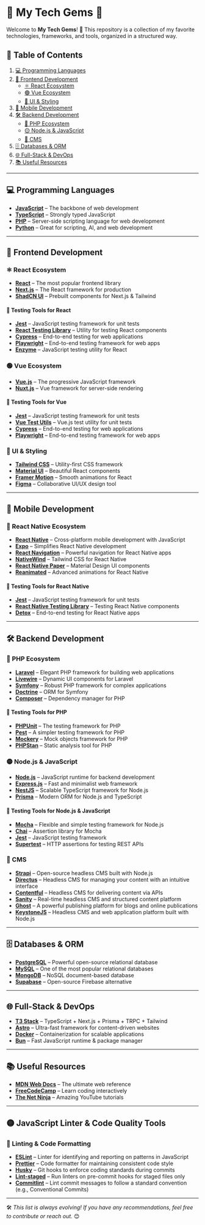 # 🌟 My Tech Gems 💎  

Welcome to **My Tech Gems**! 🚀 This repository is a collection of my favorite technologies, frameworks, and tools, organized in a structured way.  

## 📌 Table of Contents  
1. [💻 Programming Languages](#-programming-languages)  
2. [🎨 Frontend Development](#-frontend-development)  
   - [⚛️ React Ecosystem](#️-react-ecosystem)  
   - [🟢 Vue Ecosystem](#-vue-ecosystem)  
   - [🎨 UI & Styling](#-ui--styling)  
3. [📱 Mobile Development](#-mobile-development)  
4. [🛠️ Backend Development](#-backend-development)  
   - [🐘 PHP Ecosystem](#-php-ecosystem)  
   - [🟡 Node.js & JavaScript](#-nodejs--javascript)  
   - [📝 CMS](#-cms)  
5. [🗄️ Databases & ORM](#-databases--orm)  
6. [🌐 Full-Stack & DevOps](#-full-stack--devops)  
7. [📚 Useful Resources](#-useful-resources)  

---

## 💻 Programming Languages  
- **[JavaScript](https://developer.mozilla.org/en-US/docs/Web/JavaScript)** – The backbone of web development  
- **[TypeScript](https://www.typescriptlang.org/)** – Strongly typed JavaScript  
- **[PHP](https://www.php.net/)** – Server-side scripting language for web development  
- **[Python](https://www.python.org/)** – Great for scripting, AI, and web development  

---

## 🎨 Frontend Development  

### ⚛️ React Ecosystem  
- **[React](https://react.dev/)** – The most popular frontend library  
- **[Next.js](https://nextjs.org/)** – The React framework for production  
- **[ShadCN UI](https://ui.shadcn.com/)** – Prebuilt components for Next.js & Tailwind  

#### 🧪 Testing Tools for React  
- **[Jest](https://jestjs.io/)** – JavaScript testing framework for unit tests  
- **[React Testing Library](https://testing-library.com/docs/react-testing-library/)** – Utility for testing React components  
- **[Cypress](https://www.cypress.io/)** – End-to-end testing for web applications  
- **[Playwright](https://playwright.dev/)** – End-to-end testing framework for web apps  
- **[Enzyme](https://enzymejs.github.io/enzyme/)** – JavaScript testing utility for React  

### 🟢 Vue Ecosystem  
- **[Vue.js](https://vuejs.org/)** – The progressive JavaScript framework  
- **[Nuxt.js](https://nuxt.com/)** – Vue framework for server-side rendering  

#### 🧪 Testing Tools for Vue  
- **[Jest](https://jestjs.io/)** – JavaScript testing framework for unit tests  
- **[Vue Test Utils](https://vue-test-utils.vuejs.org/)** – Vue.js test utility for unit tests  
- **[Cypress](https://www.cypress.io/)** – End-to-end testing for web applications  
- **[Playwright](https://playwright.dev/)** – End-to-end testing framework for web apps  

### 🎨 UI & Styling  
- **[Tailwind CSS](https://tailwindcss.com/)** – Utility-first CSS framework  
- **[Material UI](https://mui.com/)** – Beautiful React components  
- **[Framer Motion](https://www.framer.com/motion/)** – Smooth animations for React  
- **[Figma](https://www.figma.com/)** – Collaborative UI/UX design tool  

---

## 📱 Mobile Development  

### 📱 React Native Ecosystem  
- **[React Native](https://reactnative.dev/)** – Cross-platform mobile development with JavaScript  
- **[Expo](https://expo.dev/)** – Simplifies React Native development  
- **[React Navigation](https://reactnavigation.org/)** – Powerful navigation for React Native apps  
- **[NativeWind](https://www.nativewind.dev/)** – Tailwind CSS for React Native  
- **[React Native Paper](https://reactnativepaper.com/)** – Material Design UI components  
- **[Reanimated](https://docs.swmansion.com/react-native-reanimated/)** – Advanced animations for React Native  

#### 🧪 Testing Tools for React Native  
- **[Jest](https://jestjs.io/)** – JavaScript testing framework for unit tests  
- **[React Native Testing Library](https://testing-library.com/docs/react-native-testing-library/)** – Testing React Native components  
- **[Detox](https://wix.github.io/Detox/)** – End-to-end testing for React Native apps  

---

## 🛠️ Backend Development  

### 🐘 PHP Ecosystem  
- **[Laravel](https://laravel.com/)** – Elegant PHP framework for building web applications  
- **[Livewire](https://livewire.laravel.com/)** – Dynamic UI components for Laravel  
- **[Symfony](https://symfony.com/)** – Robust PHP framework for complex applications  
- **[Doctrine](https://www.doctrine-project.org/)** – ORM for Symfony  
- **[Composer](https://getcomposer.org/)** – Dependency manager for PHP  

#### 🧪 Testing Tools for PHP  
- **[PHPUnit](https://phpunit.de/)** – The testing framework for PHP  
- **[Pest](https://pestphp.com/)** – A simpler testing framework for PHP  
- **[Mockery](https://mockery.github.io/)** – Mock objects framework for PHP  
- **[PHPStan](https://phpstan.org/)** – Static analysis tool for PHP  

### 🟡 Node.js & JavaScript  
- **[Node.js](https://nodejs.org/)** – JavaScript runtime for backend development  
- **[Express.js](https://expressjs.com/)** – Fast and minimalist web framework  
- **[NestJS](https://nestjs.com/)** – Scalable TypeScript framework for Node.js  
- **[Prisma](https://www.prisma.io/)** – Modern ORM for Node.js and TypeScript  

#### 🧪 Testing Tools for Node.js & JavaScript  
- **[Mocha](https://mochajs.org/)** – Flexible and simple testing framework for Node.js  
- **[Chai](https://www.chaijs.com/)** – Assertion library for Mocha  
- **[Jest](https://jestjs.io/)** – JavaScript testing framework  
- **[Supertest](https://www.npmjs.com/package/supertest)** – HTTP assertions for testing REST APIs  

### 📝 CMS  
- **[Strapi](https://strapi.io/)** – Open-source headless CMS built with Node.js  
- **[Directus](https://directus.io/)** – Headless CMS for managing your content with an intuitive interface  
- **[Contentful](https://www.contentful.com/)** – Headless CMS for delivering content via APIs  
- **[Sanity](https://www.sanity.io/)** – Real-time headless CMS and structured content platform  
- **[Ghost](https://ghost.org/)** – A powerful publishing platform for blogs and online publications  
- **[KeystoneJS](https://keystonejs.com/)** – Headless CMS and web application platform built with Node.js  

---

## 🗄️ Databases & ORM  
- **[PostgreSQL](https://www.postgresql.org/)** – Powerful open-source relational database  
- **[MySQL](https://www.mysql.com/)** – One of the most popular relational databases  
- **[MongoDB](https://www.mongodb.com/)** – NoSQL document-based database  
- **[Supabase](https://supabase.com/)** – Open-source Firebase alternative  

---

## 🌐 Full-Stack & DevOps  
- **[T3 Stack](https://create.t3.gg/)** – TypeScript + Next.js + Prisma + TRPC + Tailwind  
- **[Astro](https://astro.build/)** – Ultra-fast framework for content-driven websites  
- **[Docker](https://www.docker.com/)** – Containerization for scalable applications  
- **[Bun](https://bun.sh/)** – Fast JavaScript runtime & package manager  

---

## 📚 Useful Resources  
- **[MDN Web Docs](https://developer.mozilla.org/)** – The ultimate web reference  
- **[FreeCodeCamp](https://www.freecodecamp.org/)** – Learn coding interactively  
- **[The Net Ninja](https://www.youtube.com/c/TheNetNinja)** – Amazing YouTube tutorials  

---

## 🟡 JavaScript Linter & Code Quality Tools  

### 🔧 Linting & Code Formatting  
- **[ESLint](https://eslint.org/)** – Linter for identifying and reporting on patterns in JavaScript  
- **[Prettier](https://prettier.io/)** – Code formatter for maintaining consistent code style  
- **[Husky](https://typicode.github.io/husky/#/)** – Git hooks to enforce coding standards during commits  
- **[Lint-staged](https://github.com/okonet/lint-staged)** – Run linters on pre-commit hooks for staged files only  
- **[Commitlint](https://commitlint.js.org/)** – Lint commit messages to follow a standard convention (e.g., Conventional Commits)

---

🛠️ *This list is always evolving! If you have any recommendations, feel free to contribute or reach out.* 😊  

